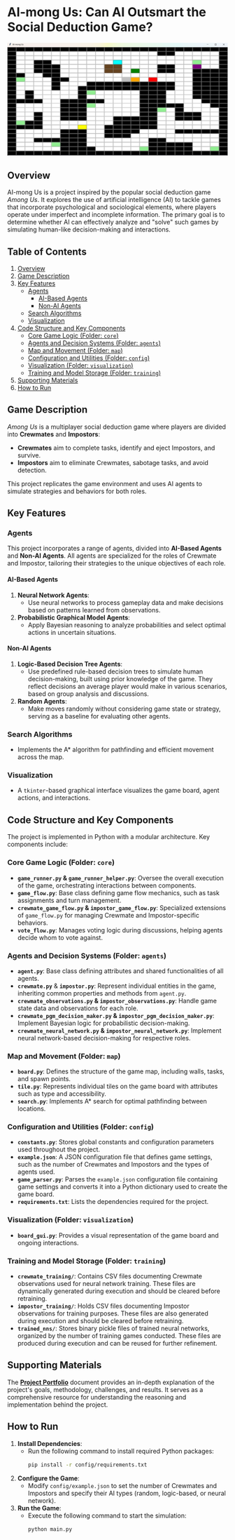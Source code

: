 # AI-mong Us: Can AI Outsmart the Social Deduction Game?

![Gameplay Screenshot](media/gameplay_screenshot.jpg)

## Overview

AI-mong Us is a project inspired by the popular social deduction game *Among Us*. It explores the use of artificial intelligence (AI) to tackle games that incorporate psychological and sociological elements, where players operate under imperfect and incomplete information. The primary goal is to determine whether AI can effectively analyze and "solve" such games by simulating human-like decision-making and interactions.

## Table of Contents
1. [Overview](#overview)
2. [Game Description](#game-description)
3. [Key Features](#key-features)
    - [Agents](#agents)
        - [AI-Based Agents](#ai-based-agents)
        - [Non-AI Agents](#non-ai-agents)
    - [Search Algorithms](#search-algorithms)
    - [Visualization](#visualization)
4. [Code Structure and Key Components](#code-structure-and-key-components)
    - [Core Game Logic (Folder: `core`)](#core-game-logic-folder-core)
    - [Agents and Decision Systems (Folder: `agents`)](#agents-and-decision-systems-folder-agents)
    - [Map and Movement (Folder: `map`)](#map-and-movement-folder-map)
    - [Configuration and Utilities (Folder: `config`)](#configuration-and-utilities-folder-config)
    - [Visualization (Folder: `visualization`)](#visualization-folder-visualization)
    - [Training and Model Storage (Folder: `training`)](#training-and-model-storage-folder-training)
5. [Supporting Materials](#supporting-materials)
6. [How to Run](#how-to-run)

## Game Description

*Among Us* is a multiplayer social deduction game where players are divided into **Crewmates** and **Impostors**:

- **Crewmates** aim to complete tasks, identify and eject Impostors, and survive.
- **Impostors** aim to eliminate Crewmates, sabotage tasks, and avoid detection.

This project replicates the game environment and uses AI agents to simulate strategies and behaviors for both roles.

## Key Features

### Agents

This project incorporates a range of agents, divided into **AI-Based Agents** and **Non-AI Agents**. All agents are specialized for the roles of Crewmate and Impostor, tailoring their strategies to the unique objectives of each role.

#### AI-Based Agents

1. **Neural Network Agents**:
    - Use neural networks to process gameplay data and make decisions based on patterns learned from observations.
2. **Probabilistic Graphical Model Agents**:
    - Apply Bayesian reasoning to analyze probabilities and select optimal actions in uncertain situations.

#### Non-AI Agents

1. **Logic-Based Decision Tree Agents**:
    - Use predefined rule-based decision trees to simulate human decision-making, built using prior knowledge of the game. They reflect decisions an average player would make in various scenarios, based on group analysis and discussions.
2. **Random Agents**:
    - Make moves randomly without considering game state or strategy, serving as a baseline for evaluating other agents.

### Search Algorithms

- Implements the A* algorithm for pathfinding and efficient movement across the map.

### Visualization

- A `tkinter`-based graphical interface visualizes the game board, agent actions, and interactions.

## Code Structure and Key Components

The project is implemented in Python with a modular architecture. Key components include:

### Core Game Logic (Folder: `core`)

- **`game_runner.py` & `game_runner_helper.py`**: Oversee the overall execution of the game, orchestrating interactions between components.
- **`game_flow.py`**: Base class defining game flow mechanics, such as task assignments and turn management.
- **`crewmate_game_flow.py` & `impostor_game_flow.py`**: Specialized extensions of `game_flow.py` for managing Crewmate and Impostor-specific behaviors.
- **`vote_flow.py`**: Manages voting logic during discussions, helping agents decide whom to vote against.

### Agents and Decision Systems (Folder: `agents`)

- **`agent.py`**: Base class defining attributes and shared functionalities of all agents.
- **`crewmate.py`** & **`impostor.py`**: Represent individual entities in the game, inheriting common properties and methods from `agent.py`.
- **`crewmate_observations.py` & `impostor_observations.py`**: Handle game state data and observations for each role.
- **`crewmate_pgm_decision_maker.py` & `impostor_pgm_decision_maker.py`**: Implement Bayesian logic for probabilistic decision-making.
- **`crewmate_neural_network.py` & `impostor_neural_network.py`**: Implement neural network-based decision-making for respective roles.

### Map and Movement (Folder: `map`)

- **`board.py`**: Defines the structure of the game map, including walls, tasks, and spawn points.
- **`tile.py`**: Represents individual tiles on the game board with attributes such as type and accessibility.
- **`search.py`**: Implements A* search for optimal pathfinding between locations.

### Configuration and Utilities (Folder: `config`)

- **`constants.py`**: Stores global constants and configuration parameters used throughout the project.
- **`example.json`**: A JSON configuration file that defines game settings, such as the number of Crewmates and Impostors and the types of agents used.
- **`game_parser.py`**: Parses the `example.json` configuration file containing game settings and converts it into a Python dictionary used to create the game board.
- **`requirements.txt`**: Lists the dependencies required for the project.

### Visualization (Folder: `visualization`)

- **`board_gui.py`**: Provides a visual representation of the game board and ongoing interactions.

### Training and Model Storage (Folder: `training`)

- **`crewmate_training/`**: Contains CSV files documenting Crewmate observations used for neural network training. These files are dynamically generated during execution and should be cleared before retraining.
- **`impostor_training/`**: Holds CSV files documenting Impostor observations for training purposes. These files are also generated during execution and should be cleared before retraining.
- **`trained_nns/`**: Stores binary pickle files of trained neural networks, organized by the number of training games conducted. These files are produced during execution and can be reused for further refinement.

## Supporting Materials

The **[Project Portfolio](./Project%20Portfolio.pdf)** document provides an 
in-depth explanation of the project's goals, methodology, challenges, and results. It serves as a comprehensive resource for understanding the reasoning and implementation behind the project.

## How to Run

1. **Install Dependencies**:
    - Run the following command to install required Python packages:
      ```bash
      pip install -r config/requirements.txt
      ```
2. **Configure the Game**:
    - Modify `config/example.json` to set the number of Crewmates and Impostors and specify their AI types (random, logic-based, or neural network).
3. **Run the Game**:
    - Execute the following command to start the simulation:
      ```bash
      python main.py
      ```
